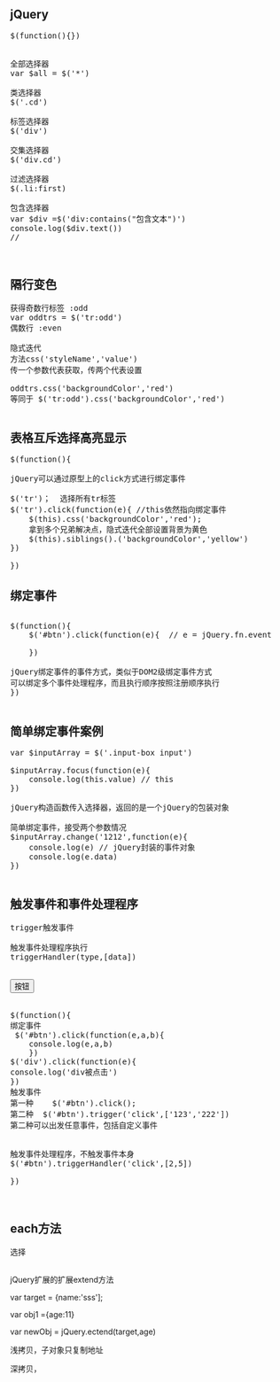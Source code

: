 jQuery
-

<pre>
$(function(){})


全部选择器
var $all = $('*')

类选择器
$('.cd')

标签选择器
$('div')

交集选择器
$('div.cd')

过滤选择器
$(.li:first)

包含选择器
var $div =$('div:contains("包含文本")')
console.log($div.text()) 
//


</pre>

隔行变色
-
<pre>
获得奇数行标签 :odd
var oddtrs = $('tr:odd')
偶数行 :even

隐式迭代
方法css('styleName','value')
传一个参数代表获取，传两个代表设置

oddtrs.css('backgroundColor','red')
等同于 $('tr:odd').css('backgroundColor','red')

</pre>

表格互斥选择高亮显示
-
<pre>
$(function(){

jQuery可以通过原型上的click方式进行绑定事件

$('tr')；  选择所有tr标签
$('tr').click(function(e){ //this依然指向绑定事件
	$(this).css('backgroundColor','red');
	拿到多个兄弟解决点，隐式迭代全部设置背景为黄色
	$(this).siblings().('backgroundColor','yellow')
})

})
</pre>


绑定事件
-
<pre>

$(function(){
	$('#btn').click(function(e){  // e = jQuery.fn.event
	
	})

jQuery绑定事件的事件方式，类似于DOM2级绑定事件方式
可以绑定多个事件处理程序，而且执行顺序按照注册顺序执行
})

</pre>


简单绑定事件案例
-
<pre>
var $inputArray = $('.input-box input')

$inputArray.focus(function(e){
	console.log(this.value) // this
})

jQuery构造函数传入选择器，返回的是一个jQuery的包装对象

简单绑定事件，接受两个参数情况
$inputArray.change('1212',function(e){
	console.log(e) // jQuery封装的事件对象
	console.log(e.data)
})

</pre>

触发事件和事件处理程序
-
<pre>
trigger触发事件

触发事件处理程序执行
triggerHandler(type,[data])

<div>
<input type="button" value="按钮" id="btn">
</div>

$(function(){
绑定事件
 $('#btn').click(function(e,a,b){
	console.log(e,a,b)
	})
$('div').click(function(e){
console.log('div被点击')
})
触发事件
第一种    $('#btn').click();
第二种	 $('#btn').trigger('click',['123','222'])
第二种可以出发任意事件，包括自定义事件


触发事件处理程序，不触发事件本身
$('#btn').triggerHandler('click',[2,5])

})


</pre>

each方法
-
<pre>
选择

</pre>
jQuery扩展的扩展extend方法

var target = {name:'sss'];

var obj1 ={age:11}

var newObj = jQuery.ectend(target,age)



浅拷贝，子对象只复制地址

深拷贝，